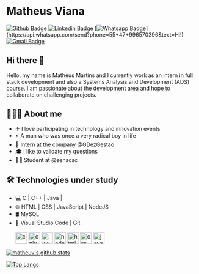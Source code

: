 # Matheus Viana

[![Github Badge](https://img.shields.io/badge/-Github-000?style=flat-square&logo=Github&logoColor=white&link=https://github.com/matheusmartinsviana)](https://github.com/matheusmartinsviana)
[![Linkedin Badge](https://img.shields.io/badge/-LinkedIn-blue?style=flat-square&logo=Linkedin&logoColor=white&link=https://www.linkedin.com/in/matheusmartinsviana/)](https://www.linkedin.com/in/matheus-martins-viana-430159290/)
[![Whatsapp Badge](https://img.shields.io/badge/-Whatsapp-4CA143?style=flat-square&labelColor=4CA143&logo=whatsapp&logoColor=white&link=https://api.whatsapp.com/send?phone=55+47+996570396&text=Hi!)](https://api.whatsapp.com/send?phone=55+47+996570396&text=Hi!)
[![Gmail Badge](https://img.shields.io/badge/-Gmail-c14438?style=flat-square&logo=Gmail&logoColor=white&link=mailto:matmgv@gmail.com)](mailto:matmgv@gmail.com)

## Hi there 👋
Hello, my name is Matheus Martins and I currently work as an intern in full stack development and also a Systems Analysis and Development (ADS) course. I am passionate about the development area and hope to collaborate on challenging projects.

## 👨🏻‍💻 About me 

- ✈ I love participating in technology and innovation events
- ⚡ A man who was once a very radical boy in life
- 💼 Intern at the company @GDezGestao
- 🎓 I like to validate my questions
- 👨‍🎓 Student at @senacsc

## 🛠 Technologies under study 

- 💻 C | C++ | Java |
- 🌐 HTML | CSS | JavaScript | NodeJS 
- 🛢 MySQL 
- 🔧 Visual Studio Code | Git
  <div style="display: inline_block"><br
  <img align="center" alt="java" width="30" src="https://cdn.jsdelivr.net/gh/devicons/devicon/icons/java/java-original.svg">
   <img align="center" alt="c" width="30" src="https://cdn.jsdelivr.net/gh/devicons/devicon/icons/c/c-original.svg">
   <img align="center" alt="cplusplus" width="30" src="https://cdn.jsdelivr.net/gh/devicons/devicon/icons/cplusplus/cplusplus-original.svg">
   <img align="center" alt="mysql" width="30" src="https://cdn.jsdelivr.net/gh/devicons/devicon/icons/mysql/mysql-original.svg">
   <img align="center" alt="nodejs" width="30" src="https://cdn.jsdelivr.net/gh/devicons/devicon/icons/nodejs/nodejs-original.svg">
   <img align="center" alt="html" width="30" src="https://cdn.jsdelivr.net/gh/devicons/devicon/icons/html5/html5-original.svg">
   <img align="center" alt="css" width="30" src="https://cdn.jsdelivr.net/gh/devicons/devicon/icons/css3/css3-original.svg">
   <img align="center" alt="javascript" width="30" src="https://cdn.jsdelivr.net/gh/devicons/devicon/icons/javascript/javascript-original.svg">
</div>


[![matheuv's github stats](https://github-readme-stats.vercel.app/api?username=matheusmartinsviana&show_icons=true&hide=["contribs","issues"])](https://github.com/matheusmartinsviana)

[![Top Langs](https://github-readme-stats.vercel.app/api/top-langs/?username=matheusmartinsviana&show_icons=true)](https://github.com/KaduFloresta/github-readme-stats)

